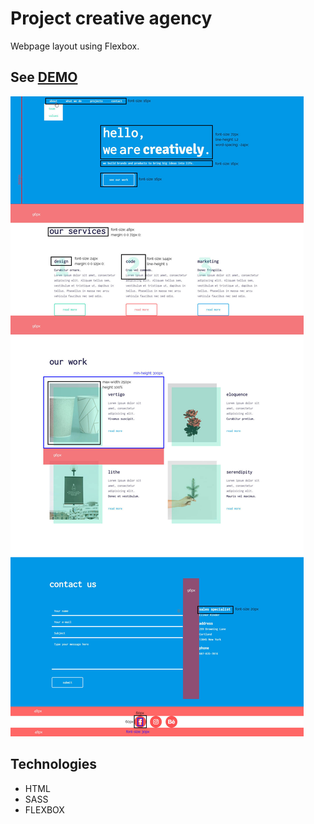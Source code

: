 # Project creative agency
Webpage layout using Flexbox.

## See [DEMO](https://edyta2801.github.io?Project_creative_agency/#)

![](./module-1-template-sizes.jpg)

## Technologies
* HTML
* SASS
* FLEXBOX
